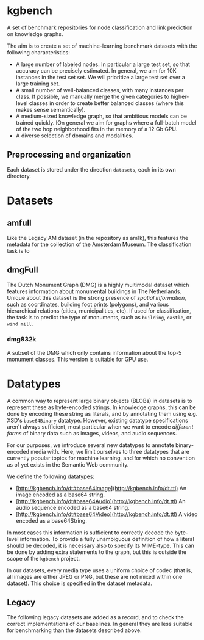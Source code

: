 # kgbench

A set of benchmark repositories for node classification and link prediction on knowledge graphs. 

The aim is to create a set of machine-learning benchmark datasets with the following characteristics:

* A large number of labeled nodes. In particular a large test set, so that accuracy can be precisely estimated. In general, we aim for 10K instances in the test set set. We will prioritize a large test set over a large training set.
* A small number of well-balanced classes, with many instances per class. If possible, we manually merge the given categories to higher-level classes in order to create better balanced classes (where this makes sense semantically). 
* A medium-sized knowledge graph, so that ambitious models can be trained quickly. IOn general we aim for graphs where a full-batch model of the two hop neighborhood fits in the memory of a 12 Gb GPU.
* A diverse selection of domains and modalities.  

## Preprocessing and organization

Each dataset is stored under the direction `datasets`, each in its own directory.  

# Datasets

## amfull

Like the Legacy AM dataset (in the repository as am1k), this features the metadata for the collection of the Amsterdam Museum. The classification task is to 

## dmgFull

The Dutch Monument Graph (DMG) is a highly multimodal dataset which features information about monumental buildings in
The Netherlands. Unique about this dataset is the strong presence of _spatial information_, such as coordinates,
building foot prints (polygons), and various hierarchical relations (cities, municipalities, etc). If used for
classification, the task is to predict the type of monuments, such as `building`, `castle`, or `wind mill`.

### dmg832k

A subset of the DMG which only contains information about the top-5 monument classes. This version is suitable for GPU
use.


# Datatypes

A common way to represent large binary objects (BLOBs) in datasets is to represent these as byte-encoded strings.
In knowledge graphs, this can be done by encoding these string as literals, and by annotating them using e.g. XSD's
`base64Binary` datatype. However, existing datatype specifications aren't always sufficient, most particular when we
want to encode _different forms_ of binary data such as images, videos, and audio sequences. 

For our purposes, we introduce several new datatypes to annotate binary-encoded media with. Here, we limit ourselves to
three datatypes that are currently popular topics for machine learning, and for which no convention as of yet
exists in the Semantic Web community. 

We define the following datatypes:
 
 * [http://kgbench.info/dt#base64Image](http://kgbench.info/dt.ttl) An image encoded as a base64 string. 
 * [http://kgbench.info/dt#base64Audio](http://kgbench.info/dt.ttl) An audio sequence encoded as a base64 string.
 * [http://kgbench.info/dt#base64Video](http://kgbench.info/dt.ttl) A video encoded as a base64String.

In most cases this information is sufficient to correctly decode the byte-level information. To provide a fully unambiguous definition of how a literal should be decoded, it is necessary also to specify its MIME-type. This can be done by adding extra statements to the graph, but this is outside the scope of the `kgbench` project. 

In our datasets, every media type uses a uniform choice of codec (that is, all images are either JPEG or PNG, but these are not mixed within one dataset). This choice is specified in the dataset metadata.


## Legacy

The following legacy datasets are added as a record, and to check the correct implementations of our baselines. In general they are less suitable for benchmarking than the datasets described above. 
